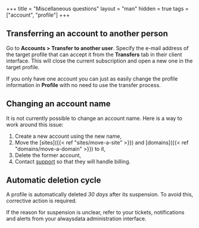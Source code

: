 +++
title = "Miscellaneous questions"
layout = "man"
hidden = true
tags = ["account", "profile"]
+++

## Transferring an account to another person

Go to **Accounts > Transfer to another user**. Specify the e-mail address of the target profile that can accept it from the **Transfers** tab in their client interface. This will close the current subscription and open a new one in the target profile.

If you only have one account you can just as easily change the profile information in **Profile** with no need to use the transfer process.

## Changing an account name

It is not currently possible to change an account name. Here is a way to work around this issue:

1.  Create a new account using the new name,
2.  Move the [sites]({{< ref "sites/move-a-site" >}}) and [domains]({{< ref "domains/move-a-domain" >}}) to it,
3.  Delete the former account,
4.  Contact [support](https://admin.alwaysdata.com/support/add/) so that they will handle billing.

## Automatic deletion cycle

A profile is automatically deleted *30 days* after its suspension. To avoid this, corrective action is required.

If the reason for suspension is unclear, refer to your tickets, notifications and alerts from your alwaysdata administration interface.
